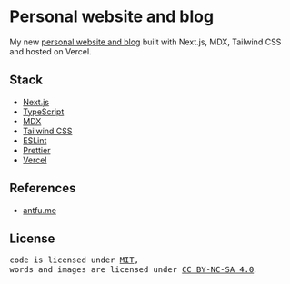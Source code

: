 # Personal website and blog

My new [personal website and blog](https://blog-next-brmgh0q46-suyungqing.vercel.app) built with Next.js, MDX, Tailwind CSS and hosted on Vercel.

## Stack

- [Next.js](https://nextjs.org)
- [TypeScript](https://www.typescriptlang.org)
- [MDX](https://github.com/hashicorp/next-mdx-remote)
- [Tailwind CSS](https://tailwindcss.com)
- [ESLint](https://eslint.org)
- [Prettier](https://prettier.io)
- [Vercel](http://vercel.com)

## References
- [antfu.me](https://antfu.me)

## License
<samp>code is licensed under <a href='./LICENSE'>MIT</a>,<br> words and images are licensed under <a href='https://creativecommons.org/licenses/by-nc-sa/4.0/'>CC BY-NC-SA 4.0</a></samp>.